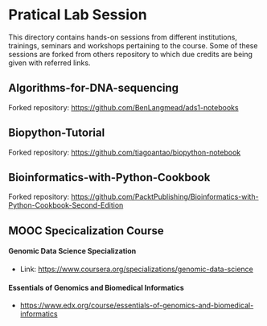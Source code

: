 # Pratical Lab Session
This directory contains hands-on sessions from different institutions, trainings, seminars and workshops pertaining to the course. Some of these sessions are forked from others repository to which due credits are being given with referred links.

## Algorithms-for-DNA-sequencing
Forked repository: https://github.com/BenLangmead/ads1-notebooks

## Biopython-Tutorial
Forked repository: https://github.com/tiagoantao/biopython-notebook

## Bioinformatics-with-Python-Cookbook 
Forked repository: https://github.com/PacktPublishing/Bioinformatics-with-Python-Cookbook-Second-Edition


## MOOC Specicalization Course
#### Genomic Data Science Specialization
- Link: https://www.coursera.org/specializations/genomic-data-science
#### Essentials of Genomics and Biomedical Informatics
* https://www.edx.org/course/essentials-of-genomics-and-biomedical-informatics
